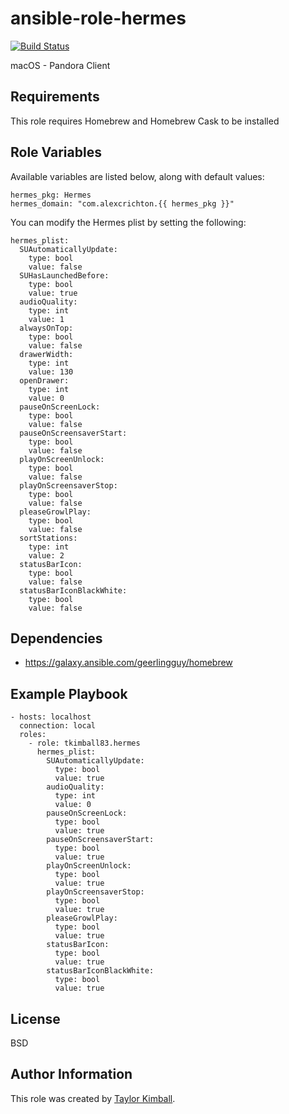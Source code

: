# ansible-role-hermes

[![Build Status](https://travis-ci.org/tkimball83/ansible-role-hermes.svg?branch=master)](https://travis-ci.org/tkimball83/ansible-role-hermes)

macOS - Pandora Client

## Requirements

This role requires Homebrew and Homebrew Cask to be installed

## Role Variables

Available variables are listed below, along with default values:

    hermes_pkg: Hermes
    hermes_domain: "com.alexcrichton.{{ hermes_pkg }}"

You can modify the Hermes plist by setting the following:

    hermes_plist:
      SUAutomaticallyUpdate:
        type: bool
        value: false
      SUHasLaunchedBefore:
        type: bool
        value: true
      audioQuality:
        type: int
        value: 1
      alwaysOnTop:
        type: bool
        value: false
      drawerWidth:
        type: int
        value: 130
      openDrawer:
        type: int
        value: 0
      pauseOnScreenLock:
        type: bool
        value: false
      pauseOnScreensaverStart:
        type: bool
        value: false
      playOnScreenUnlock:
        type: bool
        value: false
      playOnScreensaverStop:
        type: bool
        value: false
      pleaseGrowlPlay:
        type: bool
        value: false
      sortStations:
        type: int
        value: 2
      statusBarIcon:
        type: bool
        value: false
      statusBarIconBlackWhite:
        type: bool
        value: false

## Dependencies

  * https://galaxy.ansible.com/geerlingguy/homebrew

## Example Playbook

    - hosts: localhost
      connection: local
      roles:
        - role: tkimball83.hermes
          hermes_plist:
            SUAutomaticallyUpdate:
              type: bool
              value: true
            audioQuality:
              type: int
              value: 0
            pauseOnScreenLock:
              type: bool
              value: true
            pauseOnScreensaverStart:
              type: bool
              value: true
            playOnScreenUnlock:
              type: bool
              value: true
            playOnScreensaverStop:
              type: bool
              value: true
            pleaseGrowlPlay:
              type: bool
              value: true
            statusBarIcon:
              type: bool
              value: true
            statusBarIconBlackWhite:
              type: bool
              value: true

## License

BSD

## Author Information

This role was created by [Taylor Kimball](http://www.linuxhq.org).

